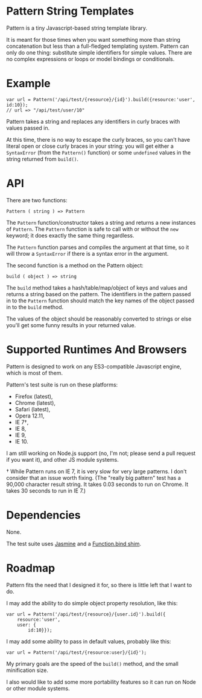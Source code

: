 Pattern String Templates
========================

Pattern is a tiny Javascript-based string template library.

It is meant for those times when you want something more than string concatenation but less than a full-fledged templating system. Pattern can only do one thing: substitute simple identifiers for simple values. There are no complex expressions or loops or model bindings or conditionals.

Example
=======

    var url = Pattern('/api/test/{resource}/{id}').build({resource:'user', id:10});
    // url => "/api/test/user/10"

Pattern takes a string and replaces any identifiers in curly braces with values passed in.

At this time, there is no way to escape the curly braces, so you can't have literal open or close curly braces in your string: you will get either a `SyntaxError` (from the `Pattern()` function) or some `undefined` values in the string returned from `build()`.

API
===

There are two functions:

    Pattern ( string ) => Pattern

The `Pattern` function/constructor takes a string and returns a new instances of `Pattern`. The `Pattern` function is safe to call with or without the `new` keyword; it does exactly the same thing regardless.

The `Pattern` function parses and compiles the argument at that time, so it will throw a `SyntaxError` if there is a syntax error in the argument.

The second function is a method on the Pattern object:

    build ( object ) => string

The `build` method takes a hash/table/map/object of keys and values and returns a string based on the pattern. The identifiers in the pattern passed in to the `Pattern` function should match the key names of the object passed in to the `build` method.

The values of the object should be reasonably converted to strings or else you'll get some funny results in your returned value.

Supported Runtimes And Browsers
===============================

Pattern is designed to work on any ES3-compatible Javascript engine, which is most of them.

Pattern's test suite is run on these platforms:

* Firefox (latest),
* Chrome (latest),
* Safari (latest),
* Opera 12.11,
* IE 7&dagger;,
* IE 8,
* IE 9,
* IE 10.

I am still working on Node.js support (no, I'm not; please send a pull request if you want it), and other JS module systems.

&dagger; While Pattern runs on IE 7, it is very slow for very large patterns. I don't consider that an issue worth fixing. (The "really big pattern" test has a 90,000 character result string. It takes 0.03 seconds to run on Chrome. It takes 30 seconds to run in IE 7.)

Dependencies
============

None.

The test suite uses [Jasmine](https://jasmine.github.io/) and a [Function.bind shim](https://developer.mozilla.org/en-US/docs/JavaScript/Reference/Global_Objects/Function/bind).

Roadmap
=======

Pattern fits the need that I designed it for, so there is little left that I want to do.

I may add the ability to do simple object property resolution, like this:


    var url = Pattern('/api/test/{resource}/{user.id}').build({
        resource:'user',
        user: {
            id:10}});

I may add some ability to pass in default values, probably like this:

    var url = Pattern('/api/test/{resource:user}/{id}');

My primary goals are the speed of the `build()` method, and the small minification size.

I also would like to add some more portability features so it can run on Node or other module systems.

